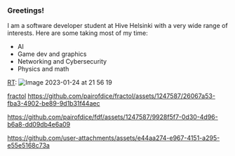 ### Greetings!

I am a software developer student at Hive Helsinki with a very wide range of interests.
Here are some taking most of my time:
- AI
- Game dev and graphics
- Networking and Cybersecurity
- Physics and math

[RT](https://github.com/pairofdice/RT):
![Image 2023-01-24 at 21 56 19](https://user-images.githubusercontent.com/1247587/215171465-b0fa6c50-207c-4c81-9159-ce86206b2757.jpeg)

[fractol](https://github.com/pairofdice/fractol)
https://github.com/pairofdice/fractol/assets/1247587/26067a53-fba3-4902-be89-9d1b31f44aec

https://github.com/pairofdice/fdf/assets/1247587/9928f5f7-0d30-4d96-b6a8-dd09db4e6a09

https://github.com/user-attachments/assets/e44aa274-e967-4151-a295-e55e5168c73a

